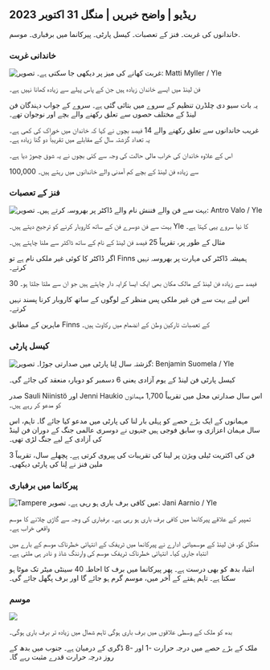 ## ریڈیو \| واضح خبریں \| منگل 31 اکتوبر 2023

خاندانوں کی غربت۔ فنز کے تعصبات۔ کیسل پارٹی۔ پیرکانما میں برفباری۔ موسم.

### خاندانی غربت

![غربت کھانے کی میز پر دیکھی جا سکتی ہے۔ تصویر: Matti Myller / Yle](https://images.cdn.yle.fi/image/upload/c_crop,h_1080,w_1919,x_0,y_0/ar_1.777777777777777,c_fill,g_faces,h_6275/0p_0,w.q_auto:eco/f_auto/fl_lossy/v1674642954/39-106372263d105c885d6a)

فن لینڈ میں ایسے خاندان زیادہ ہیں جن کے پاس پہلے سے زیادہ کھانا نہیں ہے۔

یہ بات سیو دی چلڈرن تنظیم کے سروے میں بتائی گئی ہے۔ سروے کے جواب دہندگان فن لینڈ کے مختلف حصوں سے تعلق رکھنے والے بچے اور نوجوان تھے۔

غریب خاندانوں سے تعلق رکھنے والے 14 فیصد بچوں نے کہا کہ خاندان میں خوراک کی کمی ہے۔ یہ تعداد گزشتہ سال کے مقابلے میں تقریباً دو گنا زیادہ ہے۔

اس کے علاوہ خاندان کی خراب مالی حالت کی وجہ سے کئی بچوں نے یہ شوق چھوڑ دیا ہے۔

100,000 سے زیادہ فن لینڈ کے بچے کم آمدنی والے خاندانوں میں رہتے ہیں۔

### فنز کے تعصبات

![بہت سے فن والے فننش نام والے ڈاکٹر پر بھروسہ کرتے ہیں۔ تصویر: Antro Valo / Yle](https://images.cdn.yle.fi/image/upload/c_crop,h_3179,w_5653,x_0,y_83/ar_1.777777777777777777777777777777777777777777777777777777,c_fill,g_faces,h_6275/01_w.q_auto:eco/f_auto/fl_lossy/v1697116975/39-11855466527f10854aec)

بہت سے فن دوسرے فن کے ساتھ کاروبار کرنے کو ترجیح دیتے ہیں۔ Yle کا نیا سروے یہی کہتا ہے۔

مثال کے طور پر، تقریباً 25 فیصد فن لینڈ کے نام کے ساتھ ڈاکٹر سے ملنا چاہتے ہیں۔

اگر ڈاکٹر کا کوئی غیر ملکی نام ہے تو Finns ہمیشہ ڈاکٹر کی مہارت پر بھروسہ نہیں کرتے۔

30 فیصد سے زیادہ فن لینڈ کے مالک مکان بھی ایک ایسا کرایہ دار چاہتے ہیں جو ان سے ملتا جلتا ہو۔

اس لیے بہت سے فن غیر ملکی پس منظر کے لوگوں کے ساتھ کاروبار کرنا پسند نہیں کرتے۔

ماہرین کے مطابق Finns کے تعصبات تارکین وطن کے انضمام میں رکاوٹ ہیں۔

### کیسل پارٹی

![گزشتہ سال لِنا پارٹی میں صدارتی جوڑا۔ تصویر: Benjamin Suomela / Yle](https://images.cdn.yle.fi/image/upload/c_crop,h_1674,w_2976,x_0,y_24/ar_1.777777777777777,c_fill,g_faces,h/17_15,h/1755q_auto:eco/f_auto/fl_lossy/v1670345033/39-1044359638f710a6e724)

کیسل پارٹی فن لینڈ کے یوم آزادی یعنی 6 دسمبر کو دوبارہ منعقد کی جائے گی۔

صدر Sauli Niinistö اور Jenni Haukio اس سال صدارتی محل میں تقریباً 1,700 مہمانوں کو مدعو کر رہے ہیں۔

مہمانوں کے ایک بڑے حصے کو پہلی بار لنا کی پارٹی میں مدعو کیا جائے گا۔ تاہم، اس سال مہمان اعزازی وہ سابق فوجی ہیں جنہوں نے دوسری عالمی جنگ کے دوران فن لینڈ کی آزادی کے لیے جنگ لڑی تھی۔

فن کی اکثریت ٹیلی ویژن پر لینا کی تقریبات کی پیروی کرتی ہے۔ پچھلے سال، تقریباً 3 ملین فنز نے لِنا کی پارٹی دیکھی۔

### پیرکانما میں برفباری

![Tampere میں کافی برف باری ہو رہی ہے۔ تصویر: Jani Aarnio / Yle](https://images.cdn.yle.fi/image/upload/c_crop,h_3375,w_6000,x_0,y_331/ar_1.777777777777777,c_fill,g_faces,w/1_2777777777777777777777777777777777777777777777777777777777777777777777777777777777777777777777777777777777777777777777777777,c_fill,g_faces,h/1_05/0p_05/q_auto:eco/f_auto/fl_lossy/v1698736404/39-11934306540799d9879d)

تمپیر کے علاقے پیرکانما میں کافی برف باری ہو رہی ہے۔ برفباری کی وجہ سے گاڑی چلانے کا موسم واقعی خراب ہے۔

منگل کو، فن لینڈ کے موسمیاتی ادارے نے پیرکانما میں ٹریفک کے انتہائی خطرناک موسم کے بارے میں انتباہ جاری کیا۔ انتہائی خطرناک ٹریفک موسم کی وارننگ شاذ و نادر ہی ملتی ہے۔

انتباہ بدھ کو بھی درست ہے۔ پھر پیرکانما میں برف کا احاطہ 40 سینٹی میٹر تک موٹا ہو سکتا ہے۔ تاہم ہفتے کے آخر میں، موسم گرم ہو جائے گا اور برف پگھل جائے گی۔

### موسم

![](https://images.cdn.yle.fi/image/upload/c_crop,h_1080,w_1919,x_0,y_0/ar_1.777777777777777,c_fill,g_faces,h_675,w_1200/dco.f_auto/fl_lossy/v1698767793/39-11940016541239893d2b)

بدھ کو ملک کے وسطی علاقوں میں برف باری ہوگی تاہم شمال میں زیادہ تر برف باری ہوگی۔

ملک کے بڑے حصے میں درجہ حرارت -1 اور -8 ڈگری کے درمیان ہے۔ جنوب میں بدھ کے روز درجہ حرارت قدرے مثبت رہے گا۔